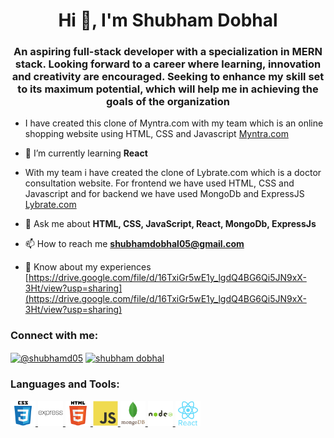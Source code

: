 <h1 align="center">Hi 👋, I'm Shubham Dobhal</h1>
<h3 align="center">An aspiring full-stack developer with a specialization in MERN stack. Looking forward to a career where learning, innovation and creativity are encouraged. Seeking to enhance my skill set to its maximum potential, which will help me in achieving the goals of the organization</h3>

- I have created this clone of Myntra.com with my team which is an online shopping website using HTML, CSS and Javascript [Myntra.com](https://github.com/imbickydutta/myntra_clone)

- 🌱 I’m currently learning **React**

- With my team i have created the clone of Lybrate.com which is a doctor consultation website. For frontend we have used HTML, CSS and Javascript and for backend we have used MongoDb and ExpressJS [Lybrate.com](https://github.com/abhishek-hero/lybrate_Clone)

- 💬 Ask me about **HTML, CSS, JavaScript, React, MongoDb, ExpressJs**

- 📫 How to reach me **shubhamdobhal05@gmail.com**

- 📄 Know about my experiences [https://drive.google.com/file/d/16TxiGr5wE1y_lgdQ4BG6Qi5JN9xX-3Ht/view?usp=sharing](https://drive.google.com/file/d/16TxiGr5wE1y_lgdQ4BG6Qi5JN9xX-3Ht/view?usp=sharing)

<h3 align="left">Connect with me:</h3>
<p align="left">
<a href="https://twitter.com/@shubhamd05" target="blank"><img align="center" src="https://raw.githubusercontent.com/rahuldkjain/github-profile-readme-generator/master/src/images/icons/Social/twitter.svg" alt="@shubhamd05" height="30" width="40" /></a>
<a href="https://linkedin.com/in/shubham dobhal" target="blank"><img align="center" src="https://raw.githubusercontent.com/rahuldkjain/github-profile-readme-generator/master/src/images/icons/Social/linked-in-alt.svg" alt="shubham dobhal" height="30" width="40" /></a>
</p>

<h3 align="left">Languages and Tools:</h3>
<p align="left"> <a href="https://www.w3schools.com/css/" target="_blank" rel="noreferrer"> <img src="https://raw.githubusercontent.com/devicons/devicon/master/icons/css3/css3-original-wordmark.svg" alt="css3" width="40" height="40"/> </a> <a href="https://expressjs.com" target="_blank" rel="noreferrer"> <img src="https://raw.githubusercontent.com/devicons/devicon/master/icons/express/express-original-wordmark.svg" alt="express" width="40" height="40"/> </a> <a href="https://www.w3.org/html/" target="_blank" rel="noreferrer"> <img src="https://raw.githubusercontent.com/devicons/devicon/master/icons/html5/html5-original-wordmark.svg" alt="html5" width="40" height="40"/> </a> <a href="https://developer.mozilla.org/en-US/docs/Web/JavaScript" target="_blank" rel="noreferrer"> <img src="https://raw.githubusercontent.com/devicons/devicon/master/icons/javascript/javascript-original.svg" alt="javascript" width="40" height="40"/> </a> <a href="https://www.mongodb.com/" target="_blank" rel="noreferrer"> <img src="https://raw.githubusercontent.com/devicons/devicon/master/icons/mongodb/mongodb-original-wordmark.svg" alt="mongodb" width="40" height="40"/> </a> <a href="https://nodejs.org" target="_blank" rel="noreferrer"> <img src="https://raw.githubusercontent.com/devicons/devicon/master/icons/nodejs/nodejs-original-wordmark.svg" alt="nodejs" width="40" height="40"/> </a> <a href="https://reactjs.org/" target="_blank" rel="noreferrer"> <img src="https://raw.githubusercontent.com/devicons/devicon/master/icons/react/react-original-wordmark.svg" alt="react" width="40" height="40"/> </a> </p>

